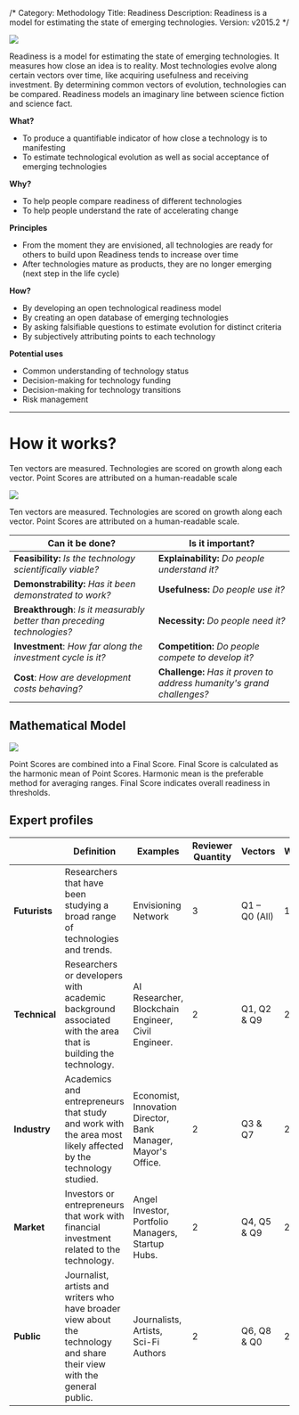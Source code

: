 /*
Category: Methodology
Title: Readiness
Description: Readiness is a model for estimating the state of emerging technologies.
Version: v2015.2
*/

![](%image_url%/readiness02.jpg)

Readiness is a model for estimating the state of emerging technologies. It measures how close an idea is to reality. Most technologies evolve along certain vectors over time, like acquiring usefulness and receiving investment. By determining common vectors of evolution, technologies can be compared. Readiness models an imaginary line between science fiction and science fact.

**What?**

* To produce a quantifiable indicator of how close a technology is to manifesting
* To estimate technological evolution as well as social acceptance of emerging technologies

**Why?**

* To help people compare readiness of different technologies
* To help people understand the rate of accelerating change

**Principles**

* From the moment they are envisioned, all technologies are ready for others to build upon Readiness tends to increase over time
* After technologies mature as products, they are no longer emerging (next step in the life cycle)

**How?**

* By developing an open technological readiness model
* By creating an open database of emerging technologies
* By asking falsifiable questions to estimate evolution for distinct criteria
* By subjectively attributing points to each technology

**Potential uses**

* Common understanding of technology status
* Decision-making for technology funding
* Decision-making for technology transitions
* Risk management

---


# How it works?

Ten vectors are measured. Technologies are  scored on growth along each vector. Point Scores are attributed on a human-readable scale

![](%image_url%/readiness03.png)

Ten vectors are measured.
Technologies are  scored on growth along each vector.
Point Scores are attributed on a human-readable scale.

| Can it be done? | Is it important? |
| -- | -- |
| **Feasibility:** *Is the technology scientifically viable?* | **Explainability:** *Do people understand it?* |
| **Demonstrability:** *Has it been demonstrated to work?* | **Usefulness:** *Do people use it?* |
| **Breakthrough**: *Is it measurably better than preceding technologies?* | **Necessity:** *Do people need it?* |
| **Investment**: *How far along the investment cycle is it?* | **Competition:** *Do people compete to develop it?* |
| **Cost**: *How are development costs behaving?* | **Challenge:** *Has it proven to address humanity's grand challenges?* |

## Mathematical Model

![](%image_url%/readiness04.png)

Point Scores are combined into a Final Score. Final Score is calculated as the harmonic mean of Point Scores. Harmonic mean is the preferable method for averaging ranges. Final Score indicates overall readiness in thresholds.

## Expert profiles

<table>
    <thead>
        <tr>
            <th></th>
            <th>Definition</th>
            <th>Examples</th>
            <th>Reviewer Quantity</th>
            <th>Vectors</th>
            <th>Weight</th>
        </tr>
    </thead>
    <tbody>
        <tr>
            <td><strong>Futurists</strong></td>
            <td>Researchers that have been studying a broad range of technologies and trends.</td>
            <td>Envisioning Network</td>
            <td>3</td>
            <td>Q1 – Q0 (All)</td>
            <td>1</td>
        </tr>
        <tr>
            <td><strong>Technical</strong></td>
            <td>Researchers or developers with academic background associated with the area that is building the technology.</td>
            <td>AI Researcher, Blockchain Engineer, Civil Engineer.</td>
            <td>2</td>
            <td>Q1, Q2 & Q9</td>
            <td>2</td>
        </tr>
        <tr>
            <td><strong>Industry</strong></td>
            <td>Academics and entrepreneurs that study and work with the area most likely affected by the technology studied.</td>
            <td>Economist, Innovation Director, Bank Manager, Mayor's Office.</td>
            <td>2</td>
            <td>Q3 & Q7</td>
            <td>2</td>
        </tr>
        <tr>
            <td><strong>Market</strong></td>
            <td>Investors or entrepreneurs that work with financial investment related to the technology.</td>
            <td>Angel Investor, Portfolio Managers, Startup Hubs.</td>
            <td>2</td>
            <td>Q4, Q5 & Q9</td>
            <td>2</td>
        </tr>
        <tr>
            <td><strong>Public</strong></td>
            <td>Journalist, artists and writers who have broader view about the technology and share their view with the general public.</td>
            <td>Journalists, Artists, Sci-Fi Authors</td>
            <td>2</td>
            <td>Q6, Q8 & Q0</td>
            <td>2</td>
        </tr>
    </tbody>
</table>